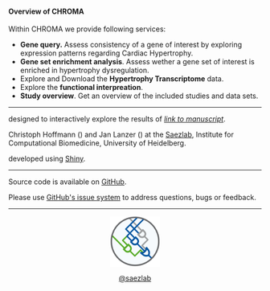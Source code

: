 <link href="https://use.fontawesome.com/releases/v5.6.3/css/all.css" rel="stylesheet">

#### Overview of CHROMA

Within CHROMA we provide following services: 
- **Gene query.** Assess consistency of a gene of interest by exploring expression patterns regarding Cardiac Hypertrophy.
- **Gene set enrichment analysis**. Assess wether a gene set of interest is enriched in hypertrophy dysregulation.
- Explore and Download the **Hypertrophy Transcriptome** data. 
- Explore the **functional interpreation**.
- **Study overview**. Get an overview of the included studies and data sets.

---

<i class="far fa-comment"></i> designed to interactively explore the results of <a href="https://www.medrxiv.org/content/10.1101/2020.05.23.20110858v1" target="_blank">*link to manuscript*</a>.

<i class="far fa-list-alt"></i> Christoph Hoffmann (<a href="Christoph.Hofmann@med.uni-heidelberg.de" target="_blank"><i class="glyphicon glyphicon-envelope"></i></a>) and Jan Lanzer (<a href="mailto:jan.lanzer@bioquant.uni-heidelberg.de" target="_blank"><i class="glyphicon glyphicon-envelope"></i></a>) at the <a href="http://saezlab.org" target="_blank">Saezlab</a>, Institute for Computational Biomedicine, University of Heidelberg.

<i class="fas fa-laptop-code"></i> developed using <a href="https://shiny.rstudio.com" target="_blank">Shiny</a>.

---

<i class="fab fa-github"></i> Source code is available on <a href="https://github.com/saezlab/reheat" target="_blank">GitHub</a>.

<i class="fas fa-question"></i> Please use <a href="https://github.com/saezlab/reheat/issues" target="_blank">GitHub's issue system</a> to address questions, bugs or feedback. 

---

<center>
<a href="http://saezlab.org" target="_blank"><img src="../www/logo_saezlab.png" width="20%", align="center"></a>

<i class="fab fa-twitter"></i> <a href="https://twitter.com/saezlab" target="_blank">@saezlab</a>
</center>
